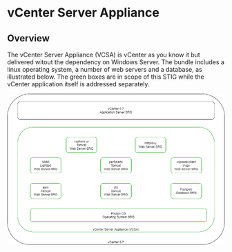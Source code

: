 # vCenter Server Appliance

## Overview
The vCenter Server Appliance (VCSA) is vCenter as you know it but delivered witout the dependency on Windows Server. The bundle includes a linux operating system, a number of web servers and a database, as illustrated below. The green boxes are in scope of this STIG while the vCenter application itself is addressed separately.

![vCenter Server Application Logical Diagram](./Diagram.png)
